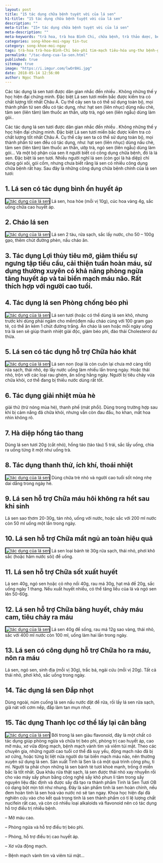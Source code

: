 ```yaml
---
layout: post
title: "15 tác dụng chữa bệnh tuyệt vời của lá sen"
h1-title: "15 tác dụng chữa bệnh tuyệt vời của lá sen"
description: ""
meta-title: "15+ tác dụng chữa bệnh tuyệt vời của lá sen"
meta-description: ""
meta-keywords: "trà hoa, trà hoa Bình Chi, chữa bệnh, trà thảo dược, béo phì, tiêu hóa, ung thư, bệnh gan, lá sen khô"
categories: song-khoe-moi-ngay tin-tuc
category: song-khoe-moi-ngay
tags: trà-hoa trà-hoa-Bình-Chi béo-phì tim-mạch tiêu-hóa ung-thư bệnh-gan lá-sen-khô-chữa-béo-phì
permalink: "/tac-dung-cua-la-sen.html"
published: true
sitemap: true
image: "https://i.imgur.com/lwOr8Hi.jpg"
date: 2018-05-14 12:56:00
author: Ngọc Thanh
---
```


Các tác dụng lá sen tươi được dân gian nhắc đến nhiều . Không những thế y học hiện đại chứng minh. Đặc biệt Lá sen tươi miền bắc được kiểm tra có chất lượng tốt nhất Châu Á. Cụ thể cây sen ta có thể sử dụng toàn bộ, mọi thành phần từ sen đều có tác dụng, như: hạt sen (liên nhục) dùng nấu chè, tâm sen (liên tâm) làm thuốc an thần, ướp trà, ngó sen (liên ngẫu) dùng làm gỏi..

Các tác dụng lá sen tươi được dân gian nhắc đến nhiều . Không những thế y học hiện đại chứng minh. Đặc biệt Lá sen tươi miền bắc được kiểm tra có chất lượng tốt nhất Châu Á.
Cụ thể cây sen ta có thể sử dụng toàn bộ, mọi thành phần từ sen đều có tác dụng, như: hạt sen (liên nhục) dùng nấu chè, tâm sen (liên tâm) làm thuốc an thần, ướp trà, ngó sen (liên ngẫu) dùng làm gỏi… Và một bộ phận của sen ít người biết có công dụng chữa bệnh, đó là lá sen. Đặc biệt lá sen tươi. Nhiều người nghĩ lá sen (còn gọi là hà diệp) chỉ dùng gói xôi, gói cốm, nhưng chưa biết rằng lá sen có nhiều công dụng chữa bệnh rất hay. Sau đây là những công dụng chữa bệnh chính của lá sen tươi:

## 1. Lá sen có tác dụng bình ổn huyết áp
<img  src="https://i.imgur.com/LNRQEGc.jpg" alt="tác dụng của lá sen" class="image_fade responsive-img lazy" border="2">
Lá sen, hoa hòe (mỗi vị 10g), cúc hoa vàng 4g, sắc uống chữa cao huyết áp.

## 2. Cháo lá sen
<img  src="https://i.imgur.com/VRl5xu9.jpg" alt="tác dụng của lá sen" class="image_fade responsive-img lazy" border="2">
Lá sen 2 tàu, rửa sạch, sắc lấy nước, cho 50 – 100g gạo, thêm chút đường phèn, nấu cháo ăn.

## 3. Tác dụng Lợi thủy tiêu mỡ, giảm thiểu sự ngưng tập tiểu cầu, cải thiện tuần hoàn máu, sử dụng thường xuyên có khả năng phòng ngừa tăng huyết áp và tai biến mạch máu não. Rất thích hợp với người cao tuổi.

## 4. Tác dụng lá sen Phòng chống béo phì
<img  src="https://i.imgur.com/a5ltIxf.jpg" alt="tác dụng của lá sen" class="image_fade responsive-img lazy" border="2">
Lá sen tươi (hoặc có thể dùng lá sen khô, nhưng trước khi dùng phải ngâm cho mềm)đem nấu cháo cùng với 100 gram gạo tẻ, có thể ăn kèm 1 chút đường trắng. Ăn cháo lá sen hoặc mỗi ngày uống trà lá sen sẽ giúp thanh nhiệt giải độc, giảm béo phì, đào thải Cholesterol dư thừa.

## 5. Lá sen có tác dụng hỗ trợ Chữa háo khát
<img  src="https://i.imgur.com/Zb34zRu.jpg" alt="tác dụng của lá sen" class="image_fade responsive-img lazy" border="2">
Lá sen non (loại lá còn cuộn lại chưa mở càng tốt) rửa sạch, thái nhỏ, ép lấy nước uống làm nhiều lần trong ngày. Hoặc thái nhỏ, trộn với các loại rau ghém, ăn sống hằng ngày. Người bị tiêu chảy vừa chữa khỏi, cơ thể đang bị thiếu nước dùng rất tốt.

## 6. Tác dụng giải nhiệt mùa hè
giải thử (trừ nóng mùa hè), thanh phế (mát phổi). Dùng trong trường hợp sau khi bị cảm nắng đã chữa khỏi, nhưng vẫn còn đau đầu, ho khan, mắt hoa nhìn không rõ.

## 7. Hà diệp hồng táo thang
Dùng lá sen tươi 20g (cắt nhỏ), hồng táo (táo tàu) 5 trái, sắc lấy uống, chia ra uống từng ít một như uống trà.

## 8. Tác dụng thanh thử, ích khí, thoái nhiệt
<img  src="https://i.imgur.com/i3L2lVd.jpg" alt="tác dụng của lá sen" class="image_fade responsive-img lazy" border="2">
Dùng chữa trẻ nhỏ và người cao tuổi sốt nóng nhẹ dai dẳng trong ngày hè.

## 9. Lá sen hỗ trợ Chữa máu hôi không ra hết sau khi sinh
Lá sen sao thơm 20-30g, tán nhỏ, uống với nước, hoặc sắc với 200 ml nước còn 50 ml uống một lần trong ngày.

## 10. Lá sen hỗ trợ Chữa mất ngủ an toàn hiệu quả
<img  src="https://i.imgur.com/Yh29k2l.png" alt="tác dụng của lá sen" class="image_fade responsive-img lazy" border="2">
Lá sen loại bánh tẻ 30g rửa sạch, thái nhỏ, phơi khô sắc (hoặc hãm nước sôi) để uống.

## 11. Lá sen hỗ trợ Chữa sốt xuất huyết
Lá sen 40g, ngó sen hoặc cỏ nhọ nồi 40g, rau má 30g, hạt mã đề 20g, sắc uống ngày 1 thang. Nếu xuất huyết nhiều, có thể tăng liều của lá và ngó sen lên 50-60g.

## 12. Lá sen hỗ trợ Chữa băng huyết, chảy máu cam, tiêu chảy ra máu
<img  src="https://i.imgur.com/qatOHu6.jpg" alt="tác dụng của lá sen" class="image_fade responsive-img lazy" border="2">
Lá sen 40g để sống, rau má 12g sao vàng, thái nhỏ, sắc với 400 ml nước còn 100 ml, uống làm hai lần trong ngày.

## 13. Lá sen có công dụng hỗ trợ Chữa ho ra máu, nôn ra máu
Lá sen, ngó sen, sinh địa (mỗi vị 30g), trắc bá, ngải cứu (mỗi vị 20g). Tất cả thái nhỏ, phơi khô, sắc uống trong ngày.

## 14. Tác dụng lá sen Đắp nhọt
Dùng ngoài, núm cuống lá sen nấu nước đặt để rửa, rồi lấy lá sen rửa sạch, giã nát với cơm nếp, đắp làm tan mụn nhọt.

## 15. Tác dụng Thanh lọc cơ thể lấy lại cân bằng
<img  src="https://i.imgur.com/bIVU0bm.jpg" alt="tác dụng của lá sen" class="image_fade responsive-img lazy" border="2">
Bởi trong lá sen giàu flavonoid, đây là một chất có tác dụng giúp phòng ngừa và chữa trị béo phì, phòng trị cao huyết áp, cao mỡ máu, xơ vữa động mạch, bệnh mạch vành tim và viêm túi mật. Theo các chuyên gia, những người cao tuổi cơ thể đã suy yếu, động mạch não đã bị xơ cứng, hoặc từng bị liệt nửa người do tai biến mạch máu não, nên thường xuyên sử dụng lá sen.
Sản xuất Tinh lá Sen là cả một quá trình công phu, tỉ mỉ. Người ta phải chọn những lá sen bánh tẻ tươi khoẻ mạnh, trồng ở miền bắc là tốt nhất. Qua khâu rửa thật sạch, lá sen được thái nhỏ xay nhuyễn rồi cho vào máy sấy phun bằng công nghệ sấy khô phun li tâm trong sấy nguyên liệu đặc định và được sấy đã tạo ra thành phẩm Tinh lá Sen Tươi OB có dạng bột mịn tơi như nhung. Đây là sản phẩm tinh lá sen hoàn chỉnh, nếu đem hoàn tinh lá sen hoà vào nước nó sẽ tan ngay. Khoa học hiện đại đã nghiên cứu vào cho kết quả trong tinh lá sen thành phẩm có tỉ lệ lượng chất nucifein rất cao, và còn có nhiều loại alkaloids và flavonoid nên có tác dụng hỗ trợ điều trị nhiều bệnh.

– Mỡ máu cao.

– Phòng ngừa và hỗ trợ điều trị béo phì.

– Phòng, hỗ trợ điều trị cao huyết áp.

– Xơ vữa động mạch.

– Bệnh mạch vành tim và viêm túi mật…
